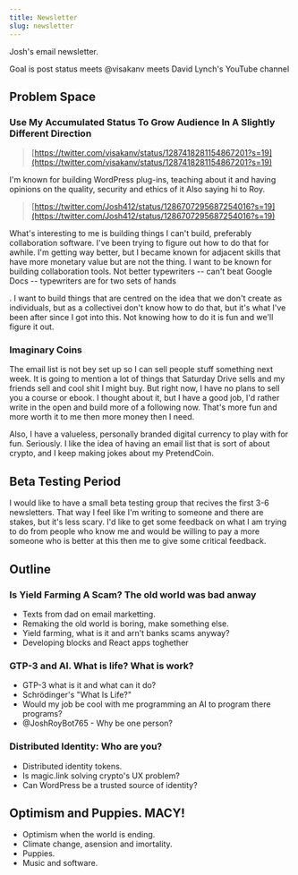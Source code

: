 ```yaml
---
title: Newsletter
slug: newsletter
---
```


Josh's email newsletter.

Goal is post status meets @visakanv meets David Lynch's YouTube channel

## Problem Space

### Use My Accumulated Status To Grow Audience In A Slightly Different Direction

> [https://twitter.com/visakanv/status/1287418281154867201?s=19](https://twitter.com/visakanv/status/1287418281154867201?s=19)

I'm known for building WordPress plug-ins, teaching about it and having opinions on the quality, security and ethics of it
 Also saying hi to Roy.

> [https://twitter.com/Josh412/status/1286707295687254016?s=19](https://twitter.com/Josh412/status/1286707295687254016?s=19)

What's interesting to me is building things I can't build, preferably collaboration software. I've been trying to figure out how to do that for awhile. I'm getting way better, but I became known for adjacent skills that have more monetary value but are not the thing.  I want to be known for building collaboration tools. Not better typewriters -- can't beat Google Docs -- typewriters are for two sets of hands

. I want to build things that are centred on the idea that we don't create as individuals, but as a collectivei don't know how to do that, but it's what I've been after since I got into this. Not knowing how to do it is fun and we'll figure it out.

### Imaginary Coins

The email list is not bey set up so I can sell people stuff something next week. It is going to mention a lot of things that Saturday Drive sells and my friends sell and cool shit I might buy. But right now, I have no plans to sell you a course or ebook. I thought about it, but I have a good job, I'd rather write in the open and build more of a following now. That's more fun and more worth it to me then more money then I need.

Also, I have a valueless, personally branded digital currency to play with for fun.  Seriously. I like the idea of having an email list that is sort of about crypto, and I keep making jokes about my PretendCoin.

## Beta Testing Period

I would like to have a small beta testing group that recives the first 3-6 newsletters. That way I feel like I'm writing to someone and there are stakes, but it's less scary. I'd like to get some feedback on what I am trying to do from people who know me and would be willing to pay a more someone who is better at this then me to give some critical feedback.

## Outline

### Is Yield Farming A Scam? The old world was bad anway

- Texts from dad on email marketting.
- Remaking the old world is boring, make something else.
- Yield farming, what is it and arn't banks scams anyway?
- Developing blocks and React apps toghether

### GTP-3 and AI. What is life? What is work?

- GTP-3 what is it and what can it do?
- Schrödinger's "What Is Life?"
- Would my job be cool with me programming an AI to program there programs?
- @JoshRoyBot765 - Why be one person?
  
### Distributed Identity: Who are you?

- Distributed identity tokens.
- Is magic.link solving crypto's UX problem?
- Can WordPress be a trusted source of identity?

## Optimism and Puppies. MACY!

- Optimism when the world is ending.
- Climate change, asension and imortality.
- Puppies.
- Music and software.
